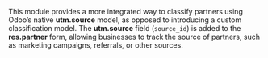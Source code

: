 This module provides a more integrated way to classify partners using Odoo’s native **utm.source** model, as opposed to introducing a custom classification model. The **utm.source** field (`source_id`) is added to the **res.partner** form, allowing businesses to track the source of partners, such as marketing campaigns, referrals, or other sources.